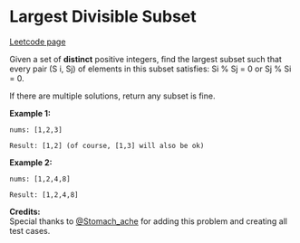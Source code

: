 # Largest Divisible Subset
[Leetcode page](https://leetcode.com/problems/largest-divisible-subset/description)

Given a set of **distinct** positive integers, find the largest subset such
that every pair (S i, Sj) of elements in this subset satisfies: Si % Sj = 0 or
Sj % Si = 0.

If there are multiple solutions, return any subset is fine.

**Example 1:**

    
    
    nums: [1,2,3]
    
    Result: [1,2] (of course, [1,3] will also be ok)
    

**Example 2:**

    
    
    nums: [1,2,4,8]
    
    Result: [1,2,4,8]
    

**Credits:**  
Special thanks to [@Stomach_ache](https://leetcode.com/stomach_ache) for
adding this problem and creating all test cases.

